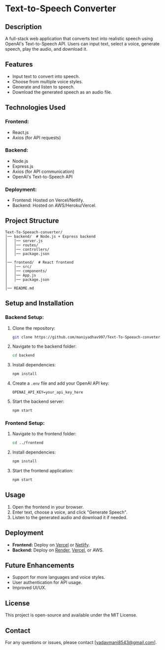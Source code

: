 # Text-to-Speech Converter

## Description
A full-stack web application that converts text into realistic speech using OpenAI's Text-to-Speech API. Users can input text, select a voice, generate speech, play the audio, and download it.

## Features
- Input text to convert into speech.
- Choose from multiple voice styles.
- Generate and listen to speech.
- Download the generated speech as an audio file.

## Technologies Used
### Frontend:
- React.js
- Axios (for API requests)

### Backend:
- Node.js
- Express.js
- Axios (for API communication)
- OpenAI's Text-to-Speech API

### Deployment:
- Frontend: Hosted on Vercel/Netlify.
- Backend: Hosted on AWS/Heroku/Vercel.

## Project Structure
```
Text-To-Speeach-converter/
│── backend/  # Node.js + Express backend
│   │── server.js
│   │── routes/
│   │── controllers/
│   │── package.json
│
│── frontend/  # React frontend
│   │── src/
│   │── components/
│   │── App.js
│   │── package.json
│
│── README.md
```

## Setup and Installation
### Backend Setup:
1. Clone the repository:
   ```sh
   git clone https://github.com/maniyadhav997/Text-To-Speeach-conveter.git
   ```
2. Navigate to the backend folder:
   ```sh
   cd backend
   ```
3. Install dependencies:
   ```sh
   npm install
   ```
4. Create a `.env` file and add your OpenAI API key:
   ```
   OPENAI_API_KEY=your_api_key_here
   ```
5. Start the backend server:
   ```sh
   npm start
   ```

### Frontend Setup:
1. Navigate to the frontend folder:
   ```sh
   cd ../frontend
   ```
2. Install dependencies:
   ```sh
   npm install
   ```
3. Start the frontend application:
   ```sh
   npm start
   ```

## Usage
1. Open the frontend in your browser.
2. Enter text, choose a voice, and click "Generate Speech".
3. Listen to the generated audio and download it if needed.

## Deployment
- **Frontend:** Deploy on [Vercel](https://vercel.com/) or [Netlify](https://www.netlify.com/).
- **Backend:** Deploy on [Render](https://render.com/), [Vercel](https://vercel.com/), or AWS.

## Future Enhancements
- Support for more languages and voice styles.
- User authentication for API usage.
- Improved UI/UX.

## License
This project is open-source and available under the MIT License.

## Contact
For any questions or issues, please contact [yadavmani8543@gmail.com].

